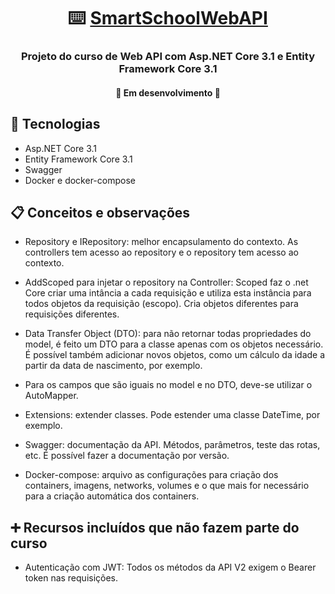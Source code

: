 <h1 align="center">
     ⌨️ <a href="#" alt="Smart School WebAPI"> SmartSchoolWebAPI </a>
</h1>

<h3 align="center">
    Projeto do curso de Web API com Asp.NET Core 3.1 e Entity Framework Core 3.1  
</h3>

<h4 align="center">
	🚧   Em desenvolvimento  🚧
</h4>

## 📘 Tecnologias

- Asp.NET Core 3.1
- Entity Framework Core 3.1
- Swagger
- Docker e docker-compose

## 📋 Conceitos e observações
- Repository e IRepository: melhor encapsulamento do contexto. As controllers tem acesso ao repository e o repository tem acesso ao contexto.

- AddScoped para injetar o repository na Controller: Scoped faz o .net Core criar uma intância a cada requisição e utiliza esta instância para todos objetos da requisição (escopo). Cria objetos diferentes para requisições diferentes.

- Data Transfer Object (DTO): para não retornar todas propriedades do model, é feito um DTO para a classe apenas com os objetos necessário. É possível também adicionar novos objetos, como um cálculo da idade a partir da data de nascimento, por exemplo.

- Para os campos que são iguais no model e no DTO, deve-se utilizar o AutoMapper.

- Extensions: extender classes. Pode estender uma classe DateTime, por exemplo.

- Swagger: documentação da API. Métodos, parâmetros, teste das rotas, etc. É possível fazer a documentação por versão.

- Docker-compose: arquivo as configurações para criação dos containers, imagens, networks, volumes e o que mais for necessário para a criação automática dos containers.

## ➕ Recursos incluídos que não fazem parte do curso
- Autenticação com JWT: Todos os métodos da API V2 exigem o Bearer token nas requisições.
